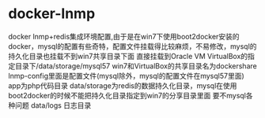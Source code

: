 # docker-lnmp
docker lnmp+redis集成环境配置,由于是在win7下使用boot2docker安装的docker，mysql的配置有些奇特，配置文件挂载得比较麻烦，不易修改，mysql的持久化目录也挂载不到win7共享目录下面 直接挂载到Oracle VM VirtualBox的指定目录下/data/storage/mysql57
win7和VirtualBox的共享目录名为dockershare
lnmp-config里面是配置文件(mysql除外，mysql的配置文件在mysql57里面)
app为php代码目录
data/storage为redis的数据持久化目录，mysql在使用boot2docker的时候不能把持久化目录指定到win7的分享目录里面 要不mysql各种问题
data/logs 日志目录

